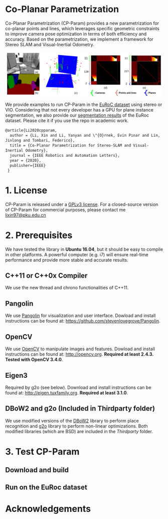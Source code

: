 # Co-Planar Parametrization

Co-Planar Parametrization (CP-Param) provides a  new parametrization for co-planar points and lines, which leverages specific geometric constraints to improve camera pose optimization in terms of both efficiency and accuracy.   Based on the parametrization, we implement a framework for Stereo SLAM and  Visual-Inertial Odometry. 

![teaser](Fig/teaser.png)

We provide examples to run CP-Param in the [EuRoC dataset](http://projects.asl.ethz.ch/datasets/doku.php?id=kmavvisualinertialdatasets) using stereo or VIO. Considering that not every developer has a GPU for plane instance segmentation, we also provide our [segmentation results](https://drive.google.com/drive/folders/1yf_nSMm0lbcTm04J7g2RkAbriEWCNlbq?usp=sharing) of the EuRoc dataset. Please cite it if you use the repo in academic work.

```
@article{Li2020cpparam,
  author = {Li, Xin and Li, Yanyan and \"{O}rnek, Evin Pınar and Lin, Jinlong and Tombari, Federico},
  title = {Co-Planar Parametrization for Stereo-SLAM and Visual-Inertial Odometry},
  journal = {IEEE Robotics and Automation Letters},
  year = {2020},
  publisher={IEEE}
 }
```

# 1. License 

CP-Param is released under a [GPLv3 license](https://github.com/raulmur/StructureSLAM/blob/master/License-gpl.txt). For a closed-source version of CP-Param for commercial purposes, please contact me lixin97@pku.edu.cn

# 2. Prerequisites

We have tested the library in **Ubuntu** **16.04**, but it should be easy to compile in other platforms. A powerful computer (e.g. i7) will ensure real-time performance and provide more stable and accurate results.

## C++11 or C++0x Compiler

We use the new thread and chrono functionalities of C++11.

## Pangolin

We use [Pangolin](https://github.com/stevenlovegrove/Pangolin) for visualization and user interface. Dowload and install instructions can be found at: https://github.com/stevenlovegrove/Pangolin.

## OpenCV

We use [OpenCV](http://opencv.org) to manipulate images and features. Dowload and install instructions can be found at: http://opencv.org. **Required at least 2.4.3. Tested with OpenCV 3.4.0**.

## Eigen3

Required by g2o (see below). Download and install instructions can be found at: http://eigen.tuxfamily.org. **Required at least 3.1.0**.

## DBoW2 and g2o (Included in Thirdparty folder)

We use modified versions of the [DBoW2](https://github.com/dorian3d/DBoW2) library to perform place recognition and [g2o](https://github.com/RainerKuemmerle/g2o) library to perform non-linear optimizations. Both modified libraries (which are BSD) are included in the *Thirdparty* folder.

# 3. Test CP-Param

## Download and build


## Run on the EuRoc dataset


# Acknowledgements

 

